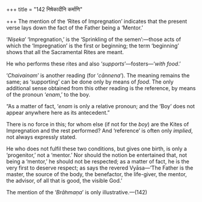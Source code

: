 +++
title = "142 निषेकादीनि कर्माणि"

+++
The mention of the ‘Rites of Impregnation’ indicates that the present
verse lays down the fact of the Father being a ‘Mentor.’

‘*Niṣeka*’ ‘Impregnation,’ is the ‘Sprinkling of the semen’:—those acts
of which the ‘Impregnation’ is the first or beginning; the term
‘beginning’ shows that all the Sacramental Rites are meant.

He who performs these rites and also ‘*supports*’—fosters—‘*with food*.’

‘*Chaivainam*’ is another reading (for ‘*cānnena*’). The meaning remains
the same; as ‘supporting’ can be done only by means of *food*. The only
additional sense obtained from this other reading is the reference, by
means of the pronoun ‘*enam*,’ to the boy.

“As a matter of fact, ‘*enam* is only a relative pronoun; and the ‘Boy’
does not appear anywhere here as its antecedent.”

There is no force in this; for whom else (if not for the *boy*) are the
Kites of Impregnation and the rest performed? And ‘reference’ is often
only *implied*, not always expressly stated.

He who does not fulfil these two conditions, but gives one birth, is
only a ‘progenitor,’ not a ‘mentor.’ Nor should the notion be
entertained that, not being a ‘mentor,’ he should not be respected; as a
matter of fact, he is the very first to deserve respect; as says the
revered Vyāsa—‘The Father is the master, the source of the body, the
benefactor, the life-giver, the mentor, the advisor, of all that is
good, the visible God.’

The mention of the ‘*Brāhmaṇa*’ is only illustrative.—(142)


